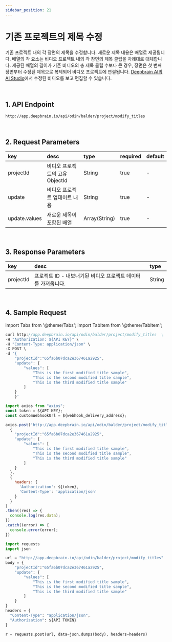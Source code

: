 ```yaml
---
sidebar_position: 21
---
```


# 기존 프로젝트의 제목 수정

기존 프로젝트 내의 각 장면의 제목을 수정합니다. 새로운 제목 내용은 배열로 제공됩니다. 배열의 각 요소는 비디오 프로젝트 내의 각 장면의 제목 클립을 차례대로 대체합니다. 제공된 배열의 길이가 기존 비디오의 총 제목 클립 수보다 큰 경우, 장면은 첫 번째 장면부터 수정된 제목으로 복제되어 비디오 프로젝트에 연결됩니다. [Deepbrain AI의 AI Studio](https://app.deepbrain.io)에서 수정된 비디오를 보고 편집할 수 있습니다.

<br/>

## 1. API Endpoint

```http
http://app.deepbrain.io/api/odin/balder/project/modify_titles
```

<br/>

## 2. Request Parameters

|key|desc|type|required|default|
|:---|:---|:---|:---|:---|
|projectId|비디오 프로젝트의 고유 ObjectId|String|true|-|
|update|비디오 프로젝트 업데이트 내용|String|true|-|
|update.values|새로운 제목이 포함된 배열|Array(String)|true|-|

<br/>

## 3. Response Parameters

|key|desc|type|
|:---|:---|:---|
|projectId|프로젝트 ID - 내보내기된 비디오 프로젝트 데이터를 가져옵니다.|String|

<br/>


## 4. Sample Request

import Tabs from '@theme/Tabs';
import TabItem from '@theme/TabItem';

<Tabs>
<TabItem value="curl" label="cURL">

```js
curl http://app.deepbrain.io/api/odin/balder/project/modify_titles  \
-H "Authorization: ${API KEY}" \
-H "Content-Type: application/json" \
-X POST \
-d '{
    "projectId":"65fa6b07dca2e367461a2925",
    "update": { 
        "values": [
            "This is the first modified title sample",
            "This is the second modified title sample",
            "This is the third modified title sample"
        ]
    }
    }'
```

</TabItem>
<TabItem value="js" label="Node.js">

```js
import axios from "axios";
const token = ${API KEY};
const customWebhookUrl = ${webhook_delivery_address};

axios.post('http://app.deepbrain.io/api/odin/balder/project/modify_titles', 
  {
    "projectId":"65fa6b07dca2e367461a2925",
    "update": { 
        "values": [
            "This is the first modified title sample",
            "This is the second modified title sample",
            "This is the third modified title sample"
        ]
    }
  }, 
  {
    headers: {
      'Authorization': ${token},
      'Content-Type': 'application/json'
    }
  }
)
.then((res) => {
  console.log(res.data);
})
.catch((error) => {
  console.error(error);
})
```

</TabItem>
<TabItem value="py" label="Python">

```py
import requests
import json

url = "http://app.deepbrain.io/api/odin/balder/project/modify_titles"
body = {
    "projectId":"65fa6b07dca2e367461a2925",
    "update": { 
        "values": [
            "This is the first modified title sample",
            "This is the second modified title sample",
            "This is the third modified title sample"
        ]
    }
}
headers = {
  "Content-Type": "application/json",
  "Authorization": ${API TOKEN}
}

r = requests.post(url, data=json.dumps(body), headers=headers)
```

</TabItem>
</Tabs>